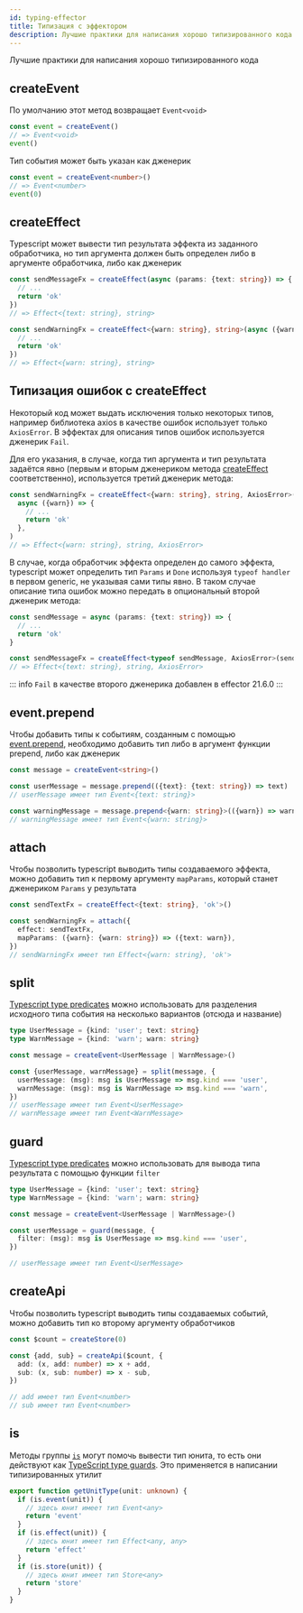```yaml
---
id: typing-effector
title: Типизация с эффектором
description: Лучшие практики для написания хорошо типизированного кода
---
```


Лучшие практики для написания хорошо типизированного кода

## createEvent

По умолчанию этот метод возвращает `Event<void>`

```typescript
const event = createEvent()
// => Event<void>
event()
```

Тип события может быть указан как дженерик

```typescript
const event = createEvent<number>()
// => Event<number>
event(0)
```

## createEffect

Typescript может вывести тип результата эффекта из заданного обработчика, но тип аргумента должен быть определен либо в аргументе обработчика, либо как дженерик

```typescript
const sendMessageFx = createEffect(async (params: {text: string}) => {
  // ...
  return 'ok'
})
// => Effect<{text: string}, string>

const sendWarningFx = createEffect<{warn: string}, string>(async ({warn}) => {
  // ...
  return 'ok'
})
// => Effect<{warn: string}, string>
```

## Типизация ошибок с createEffect

Некоторый код может выдать исключения только некоторых типов, например библиотека axios в качестве ошибок использует только `AxiosError`. В эффектах для описания типов ошибок используется дженерик `Fail`.

Для его указания, в случае, когда тип аргумента и тип результата задаётся явно (первым и вторым дженериком метода [createEffect](docs/ru/apiu/api/effector/createEffect.md) соответственно), используется третий дженерик метода:

```typescript
const sendWarningFx = createEffect<{warn: string}, string, AxiosError>(
  async ({warn}) => {
    // ...
    return 'ok'
  },
)
// => Effect<{warn: string}, string, AxiosError>
```

В случае, когда обработчик эффекта определен до самого эффекта, typescript может определить тип `Params` и `Done` используя `typeof handler` в первом generic, не указывая сами типы явно. В таком случае описание типа ошибок можно передать в опциональный второй дженерик метода:

```typescript
const sendMessage = async (params: {text: string}) => {
  // ...
  return 'ok'
}

const sendMessageFx = createEffect<typeof sendMessage, AxiosError>(sendMessage)
// => Effect<{text: string}, string, AxiosError>
```

::: info
`Fail` в качестве второго дженерика добавлен в effector 21.6.0
:::

## event.prepend

Чтобы добавить типы к событиям, созданным с помощью [event.prepend](docs/ru/apiu/api/effector/Event.md#prependfn), необходимо добавить тип либо в аргумент функции prepend, либо как дженерик

```typescript
const message = createEvent<string>()

const userMessage = message.prepend(({text}: {text: string}) => text)
// userMessage имеет тип Event<{text: string}>

const warningMessage = message.prepend<{warn: string}>(({warn}) => warn)
// warningMessage имеет тип Event<{warn: string}>
```

## attach

Чтобы позволить typescript выводить типы создаваемого эффекта, можно добавить тип к первому аргументу `mapParams`, который станет дженериком `Params` у результата

```typescript
const sendTextFx = createEffect<{text: string}, 'ok'>()

const sendWarningFx = attach({
  effect: sendTextFx,
  mapParams: ({warn}: {warn: string}) => ({text: warn}),
})
// sendWarningFx имеет тип Effect<{warn: string}, 'ok'>
```

## split

[Typescript type predicates](https://www.typescriptlang.org/docs/handbook/advanced-types.html#using-type-predicates) можно использовать для разделения исходного типа события на несколько вариантов (отсюда и название)

```typescript
type UserMessage = {kind: 'user'; text: string}
type WarnMessage = {kind: 'warn'; warn: string}

const message = createEvent<UserMessage | WarnMessage>()

const {userMessage, warnMessage} = split(message, {
  userMessage: (msg): msg is UserMessage => msg.kind === 'user',
  warnMessage: (msg): msg is WarnMessage => msg.kind === 'warn',
})
// userMessage имеет тип Event<UserMessage>
// warnMessage имеет тип Event<WarnMessage>
```

## guard

[Typescript type predicates](https://www.typescriptlang.org/docs/handbook/advanced-types.html#using-type-predicates) можно использовать для вывода типа результата с помощью функции `filter`

```typescript
type UserMessage = {kind: 'user'; text: string}
type WarnMessage = {kind: 'warn'; warn: string}

const message = createEvent<UserMessage | WarnMessage>()

const userMessage = guard(message, {
  filter: (msg): msg is UserMessage => msg.kind === 'user',
})

// userMessage имеет тип Event<UserMessage>
```

## createApi

Чтобы позволить typescript выводить типы создаваемых событий, можно добавить тип ко второму аргументу обработчиков

```typescript
const $count = createStore(0)

const {add, sub} = createApi($count, {
  add: (x, add: number) => x + add,
  sub: (x, sub: number) => x - sub,
})

// add имеет тип Event<number>
// sub имеет тип Event<number>
```

## is

Методы группы [`is`](docs/ru/apiu/api/effector/is.md) могут помочь вывести тип юнита, то есть они действуют как [TypeScript type guards](https://www.typescriptlang.org/docs/handbook/advanced-types.html#type-guards-and-differentiating-types). Это применяется в написании типизированных утилит

```typescript
export function getUnitType(unit: unknown) {
  if (is.event(unit)) {
    // здесь юнит имеет тип Event<any>
    return 'event'
  }
  if (is.effect(unit)) {
    // здесь юнит имеет тип Effect<any, any>
    return 'effect'
  }
  if (is.store(unit)) {
    // здесь юнит имеет тип Store<any>
    return 'store'
  }
}
```
